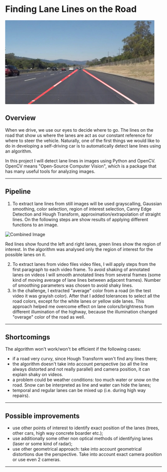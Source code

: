 # **Finding Lane Lines on the Road** 


<img src="examples/laneLines_thirdPass.jpg" width="480" alt="Combined Image" />

## Overview

When we drive, we use our eyes to decide where to go.  The lines on the road that show us where the lanes are act as our constant reference for where to steer the vehicle.  Naturally, one of the first things we would like to do in developing a self-driving car is to automatically detect lane lines using an algorithm.

In this project I will detect lane lines in images using Python and OpenCV.  OpenCV means "Open-Source Computer Vision", which is a package that has many useful tools for analyzing images.  

---
## Pipeline 

1. To extract lane lines from still images will be used grayscalling, Gaussian smoothing, color selection, region of interest selection, Canny Edge Detection and Hough Transform, approximation/extrapolation of straight lines. On the following steps are show results of applying different functions to an image.  

<img src="https://github.com/wiwawo/CarND-Term1/blob/CarND-LaneLines-P1-master/pipeline.png" width="480" alt="Combined Image" />

Red lines show found the left and right lanes, green lines show the region of interest. In the algorithm was analysed only the region of interest for the possible lanes on it. 

2. To extract lanes from video files video files, I will apply steps from the first paragraph to each video frame. To avoid shaking of annotated lanes on videos I will smooth annotated lines from several frames (some kind of moving average of lane lines between adjacent frames). Number of smoothing parameters was chosen to avoid shaky lines.
3. In the challenge, I extracted "average" color from a road (in the test video it was grayish color). After that I added tolerances to select all the road colors, except for the white lanes or yellow side lanes. This approach helped me overcome effect on lane colors/brightness from different illumination of the highway, because the illumination changed "overage" color of the road as well. 

---

## Shortcomings

The algorithm won't work/won't be efficient if the following cases:
* if a road very curvy, since Hough Transform won't find any lines there;
* the algorithm doesn't take into account perspective (so all the line always distorted and not really parallel) and camera position, it can explain shaky on videos.
* a problem could be weather conditions: too much water or snow on the road. Snow can be interpreted as line and water can hide the lanes;
* temporal and regular lanes can be mixed up (i.e. during high way repairs).

---

## Possible improvements
* use other points of interest to identify exact position of the lanes (trees, other cars, high way concrete boarder etc.);
* use additionally some other non optical methods of identifying lanes (laser or some kind of radar);
* use other geometrical approach: take into account geometrical distortions due the perspective. Take into account exact camera position or use even 2 cameras.  

---
